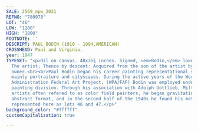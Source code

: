 ```yaml
---
SALE: 2569_mpw_2021
REFNO: "780978"
LOT: "46"
LOW: "1200"
HIGH: "1800"
FOOTNOTE: ''
DESCRIPT: PAUL BODIN (1910 - 1994,AMERICAN)
CROSSHEAD: Paul and Virginia.
year: 1947
TYPESET: "<p>Oil on canvas. 48x35¾ inches. Signed, <em>Bodin,</em> lower left. </p><p>Provenance:
  The artist; Thence by descent: Acquired from the son of the artist by the current
  owner.<br><br>Paul Bodin began his career painting representational subject matter,
  mainly portraiture and cityscapes. During the active years of the Works Progress
  Administration Federal Art Project, (WPA/FAP) Bodin was employed under the easel
  painting division. Through his association with Adolph Gottlieb, Milton Avery, and
  artists often refered to as color field painters, he began gravitating toward an
  abstract format, and in the second half of the 1940s he found his mature style,
  represented here as lots 46 and 47.</p>"
background_color: "#ffffff"
customCapitalization: true

---
```

